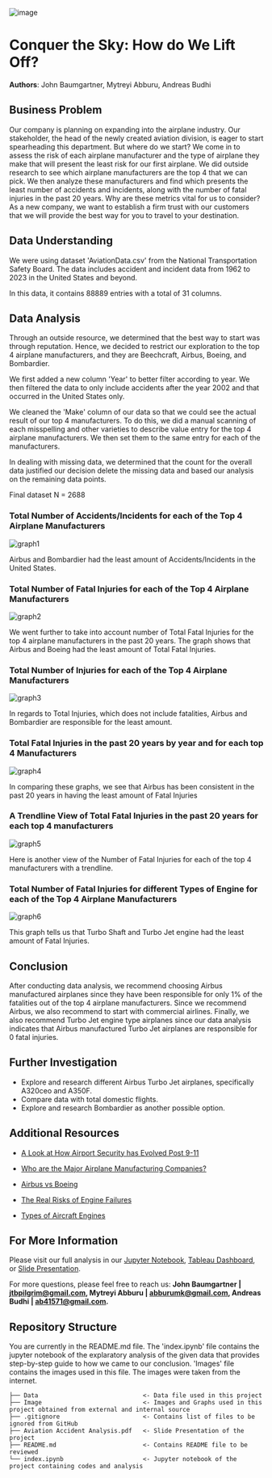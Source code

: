 ![image](https://assets.gulfstream.aero/thedotcom/images/aircraft/g650er/d_g650ER_a_mkt_00186_v02r01_web.jpg)

# Conquer the Sky: How do We Lift Off?

**Authors**: John Baumgartner, Mytreyi Abburu, Andreas Budhi


## Business Problem

 Our company is planning on expanding into the airplane industry. Our stakeholder, the head of the newly created aviation division, is eager to start spearheading this department. But where do we start? We come in to assess the risk of each airplane manufacturer and the type of airplane they make that will present the least risk for our first airplane. We did outside research to see which airplane manufacturers are the top 4 that we can pick. We then analyze these manufacturers and find which presents the least number of accidents and incidents, along with the number of fatal injuries in the past 20 years. Why are these metrics vital for us to consider? As a new company, we want to establish a firm trust with our customers that we will provide the best way for you to travel to your destination.


## Data Understanding

We were using dataset 'AviationData.csv' from the National Transportation Safety Board.  The data includes accident and incident data from 1962 to 2023 in the United States and beyond.

In this data, it contains 88889 entries with a total of 31 columns. 


## Data Analysis

Through an outside resource, we determined that the best way to start was through reputation. Hence, we decided to restrict our exploration to the top 4 airplane manufacturers, and they are Beechcraft, Airbus, Boeing, and Bombardier.

We first added a new column 'Year' to better filter according to year. We then filtered the data to only include accidents after the year 2002 and that occurred in the United States only. 

We cleaned the 'Make' column of our data so that we could see the actual result of our top 4 manufacturers. To do this, we did a manual scanning of each misspelling and other varieties to describe value entry for the top 4 airplane manufacturers. We then set them to the same entry for each of the manufacturers.

In dealing with missing data, we determined that the count for the overall data justified our decision delete the missing data and based our analysis on the remaining data points.

Final dataset N = 2688



### Total Number of Accidents/Incidents for each of the Top 4 Airplane Manufacturers
![graph1](./Image/numberofaccidentsVSmanufacturers.png)

Airbus and Bombardier had the least amount of Accidents/Incidents in the United States.


### Total Number of Fatal Injuries for each of the Top 4 Airplane Manufacturers
![graph2](./Image/manufacturersVSfatalinjuries.png)

We went further to take into account number of Total Fatal Injuries for the top 4 airplane manufacturers in the past 20 years. The graph shows that Airbus and Boeing had the least amount of Total Fatal Injuries.


### Total Number of Injuries for each of the Top 4 Airplane Manufacturers
![graph3](./Image/manufacturersVSinjuries.png)

In regards to Total Injuries, which does not include fatalities, Airbus and Bombardier are responsible for the least amount. 


### Total Fatal Injuries in the past 20 years by year and for each top 4 Manufacturers
![graph4](./Image/fatalinjuryVSyearsmanufacturers.png)

In comparing these graphs, we see that Airbus has been consistent in the past 20 years in having the least amount of Fatal Injuries


### A Trendline View of Total Fatal Injuries in the past 20 years for each top 4 manufacturers
![graph5](./Image/FatalInjuriesTrendline.png)

Here is another view of the Number of Fatal Injuries for each of the top 4 manufacturers with a trendline.


### Total Number of Fatal Injuries for different Types of Engine for each of the Top 4 Airplane Manufacturers
![graph6](./Image/engineVSfatalinjury.png)

This graph tells us that Turbo Shaft and Turbo Jet engine had the least amount of Fatal Injuries.


## Conclusion

After conducting data analysis, we recommend choosing Airbus manufactured airplanes since they have been responsible for only 1% of the fatalities out of the top 4 airplane manufacturers. Since we recommend Airbus, we also recommend to start with commercial airlines. Finally, we also recommend Turbo Jet engine type airplanes since our data analysis indicates that Airbus manufactured Turbo Jet airplanes are responsible for 0 fatal injuries.


## Further Investigation

- Explore and research different Airbus Turbo Jet airplanes, specifically A320ceo and A350F.
- Compare data with total domestic flights.
- Explore and research Bombardier as another possible option.


## Additional Resources

- <p><a href="https://www.phl.org/newsroom/911-security-impact">A Look at How Airport Security has Evolved Post 9-11</a></p>
- <p><a href="https://www.investopedia.com/ask/answers/050415/what-companies-are-major-players-airline-supply-business.asp#:~:text=Large%20Passenger%20Airplane%20Manufacturers,business%20for%20large%20commercial%20jets">Who are the Major Airplane Manufacturing Companies?</a></p>
- <p><a href="https://pilotinstitute.com/airbus-vs-boeing/">Airbus vs Boeing</a></p>
- <p><a href="https://www.aviationsafetymagazine.com/features/the-real-risks-of-engine-failures/">The Real Risks of Engine Failures</a></p>
- <p><a href="https://www.airpowerinc.com/types-of-aircraft-engines">Types of Aircraft Engines</a></p>


## For More Information

Please visit our full analysis in our [Jupyter Notebook](./index.ipynb), [Tableau Dashboard](https://public.tableau.com/app/profile/john.baumgartner/viz/AirlineSafetyReport_16963506541880/IncidentsandFatalitiesoftheFourMajorAirplaneManufacturers?publish=yes), or [Slide Presentation](./Aviation%20Accident%20Analysis.pdf).

For more questions, please feel free to reach us: **John Baumgartner | jtbpilgrim@gmail.com, Mytreyi Abburu | abburumk@gmail.com, Andreas Budhi | ab41571@gmail.com.**


## Repository Structure

You are currently in the README.md file. The 'index.ipynb' file contains the jupyter notebook of the explaratory analysis of the given data that provides step-by-step guide to how we came to our conclusion. 'Images' file contains the images used in this file. The images were taken from the internet.

```
├── Data                             <- Data file used in this project
├── Image                            <- Images and Graphs used in this project obtained from external and internal source
├── .gitignore                       <- Contains list of files to be ignored from GitHub
├── Aviation Accident Analysis.pdf   <- Slide Presentation of the project
├── README.md                        <- Contains README file to be reviewed    
└── index.ipynb                      <- Jupyter notebook of the project containing codes and analysis
```
